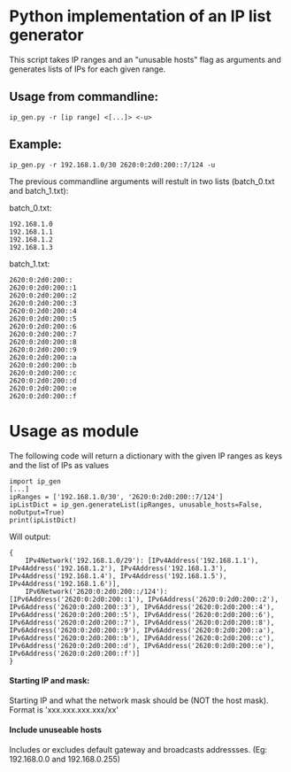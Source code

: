 # Python implementation of an IP list generator
This script takes IP ranges and an "unusable hosts" flag as arguments and generates lists of IPs for each given range.

## Usage from commandline:

```
ip_gen.py -r [ip range] <[...]> <-u>
```

## Example:
```
ip_gen.py -r 192.168.1.0/30 2620:0:2d0:200::7/124 -u
```

The previous commandline arguments will restult in two lists (batch_0.txt and batch_1.txt):

batch_0.txt:
```
192.168.1.0
192.168.1.1
192.168.1.2
192.168.1.3
```
batch_1.txt:
```
2620:0:2d0:200::
2620:0:2d0:200::1
2620:0:2d0:200::2
2620:0:2d0:200::3
2620:0:2d0:200::4
2620:0:2d0:200::5
2620:0:2d0:200::6
2620:0:2d0:200::7
2620:0:2d0:200::8
2620:0:2d0:200::9
2620:0:2d0:200::a
2620:0:2d0:200::b
2620:0:2d0:200::c
2620:0:2d0:200::d
2620:0:2d0:200::e
2620:0:2d0:200::f	
```
# Usage as module
The following code will return a dictionary with the given IP ranges as keys and the list of IPs as values
```
import ip_gen
[...]
ipRanges = ['192.168.1.0/30', '2620:0:2d0:200::7/124']
ipListDict = ip_gen.generateList(ipRanges, unusable_hosts=False, noOutput=True)
print(ipListDict)
```
Will output:
```
{
    IPv4Network('192.168.1.0/29'): [IPv4Address('192.168.1.1'), IPv4Address('192.168.1.2'), IPv4Address('192.168.1.3'), IPv4Address('192.168.1.4'), IPv4Address('192.168.1.5'), IPv4Address('192.168.1.6')], 
    IPv6Network('2620:0:2d0:200::/124'): [IPv6Address('2620:0:2d0:200::1'), IPv6Address('2620:0:2d0:200::2'), IPv6Address('2620:0:2d0:200::3'), IPv6Address('2620:0:2d0:200::4'), IPv6Address('2620:0:2d0:200::5'), IPv6Address('2620:0:2d0:200::6'), IPv6Address('2620:0:2d0:200::7'), IPv6Address('2620:0:2d0:200::8'), IPv6Address('2620:0:2d0:200::9'), IPv6Address('2620:0:2d0:200::a'), IPv6Address('2620:0:2d0:200::b'), IPv6Address('2620:0:2d0:200::c'), IPv6Address('2620:0:2d0:200::d'), IPv6Address('2620:0:2d0:200::e'), IPv6Address('2620:0:2d0:200::f')]
}
```

#### Starting IP and mask:
Starting IP and what the network mask should be (NOT the host mask). 
Format is 'xxx.xxx.xxx.xxx/xx'

#### Include unuseable hosts
Includes or excludes default gateway and broadcasts addressses. (Eg: 192.168.0.0 and 192.168.0.255)
